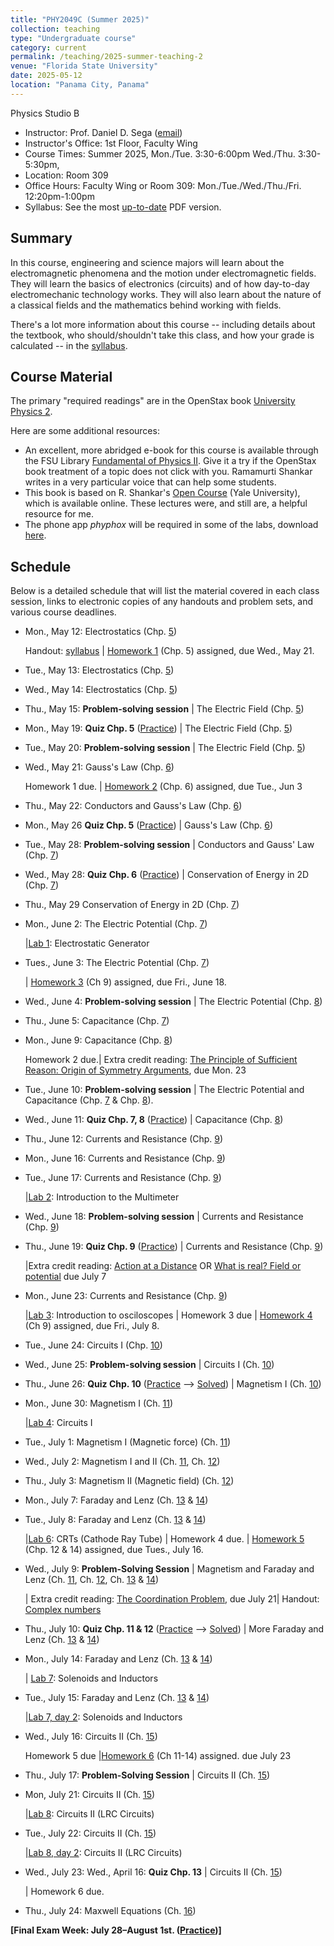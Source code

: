 ```yaml
---
title: "PHY2049C (Summer 2025)"
collection: teaching
type: "Undergraduate course"
category: current
permalink: /teaching/2025-summer-teaching-2
venue: "Florida State University"
date: 2025-05-12
location: "Panama City, Panama"
---
```

Physics Studio B

* Instructor:	Prof. Daniel D. Sega ([email](mailto:dsega@fsu.edu))
* Instructor's Office: 1st Floor, Faculty Wing	
* Course Times: Summer 2025, Mon./Tue. 3:30-6:00pm Wed./Thu. 3:30-5:30pm,
* Location:	Room 309
* Office Hours:	Faculty Wing or Room 309: Mon./Tue./Wed./Thu./Fri. 12:20pm-1:00pm
* Syllabus:	See the most [up-to-date](../files/PHY2049C.pdf) PDF version.

Summary
-----------
In this course, engineering and science majors will learn about the electromagnetic phenomena and the motion under electromagnetic fields. They will learn the basics of electronics (circuits) and of how day-to-day electromechanic technology works. They will also learn about the nature of a classical fields and the mathematics behind working with fields.

There's a lot more information about this course -- including details about the textbook, who should/shouldn't take this class, and how your grade is calculated -- in the [syllabus](../files/PHY2049C.pdf).

Course Material
--------------
The primary "required readings" are in the OpenStax book [University Physics 2](https://openstax.org/details/books/university-physics-volume-2). 

Here are some additional resources:

* An excellent, more abridged e-book for this course is available through the FSU Library [Fundamental of Physics II](https://fsu-flvc.primo.exlibrisgroup.com/discovery/openurl?institution=01FALSC_FSU&vid=01FALSC_FSU:Home&isbn=9780300243789&genre=book&eisbn=9780300252446&title=Fundamentals%20of%20Physics%20II&sid=jstor:jstor). Give it a try if the OpenStax book treatment of a topic does not click with you. Ramamurti Shankar writes in a very particular voice that can help some students.
* This book is based on R. Shankar's [Open Course](https://oyc.yale.edu/physics/phys-201) (Yale University), which is available online. These lectures were, and still are, a helpful resource for me.
* The phone app *phyphox* will be required in some of the labs, download [here](https://phyphox.org/download/).

Schedule
-------------


Below is a detailed schedule that will list the material covered in each class session, links to electronic copies of any handouts and problem sets, and various course deadlines.

* Mon., May 12: Electrostatics (Chp. [5](https://openstax.org/books/university-physics-volume-2/pages/5-introduction))

  Handout: [syllabus](../files/PHY2049C.pdf) | [Homework 1](../files/2049Chw1.pdf) (Chp. 5) assigned, due Wed., May 21.
* Tue., May 13:  Electrostatics (Chp. [5](https://openstax.org/books/university-physics-volume-2/pages/5-introduction))
* Wed., May 14:  Electrostatics (Chp. [5](https://openstax.org/books/university-physics-volume-2/pages/5-introduction))
* Thu., May 15: **Problem-solving session** \| The Electric Field (Chp. [5](https://openstax.org/books/university-physics-volume-2/pages/5-introduction))
* Mon., May 19:  **Quiz Chp. 5** ([Practice](../files/mock1b.pdf)) \| The Electric Field (Chp. [5](https://openstax.org/books/university-physics-volume-2/pages/5-introduction))
* Tue., May 20: **Problem-solving session** \| The Electric Field (Chp. [5](https://openstax.org/books/university-physics-volume-2/pages/5-introduction))
* Wed., May 21: Gauss's Law (Chp. [6](https://openstax.org/books/university-physics-volume-2/pages/6-introduction))
  
  Homework 1 due. | [Homework 2](../files/2049Chw2.pdf) (Chp. 6) assigned, due Tue., Jun 3 
* Thu., May 22: Conductors and Gauss's Law (Chp. [6](https://openstax.org/books/university-physics-volume-2/pages/6-introduction))
* Mon., May 26 **Quiz Chp. 5** ([Practice](../files/mock2b.pdf)) \| Gauss's Law (Chp. [6](https://openstax.org/books/university-physics-volume-2/pages/6-introduction))
* Tue., May 28: **Problem-solving session** \| Conductors and Gauss' Law (Chp. [7](https://openstax.org/books/university-physics-volume-2/pages/7-introduction))
* Wed., May 28: **Quiz Chp. 6** ([Practice](../files/mock2bb.pdf)) \| Conservation of Energy in 2D (Chp. [7](https://openstax.org/books/university-physics-volume-2/pages/7-introduction))
* Thu., May 29  Conservation of Energy in 2D (Chp. [7](https://openstax.org/books/university-physics-volume-2/pages/7-introduction))
* Mon., June 2: The Electric Potential (Chp. [7](https://openstax.org/books/university-physics-volume-2/pages/7-introduction))

  |[Lab 1](../files/2049lab1.pdf): Electrostatic Generator
* Tues., June 3: The Electric Potential (Chp. [7](https://openstax.org/books/university-physics-volume-2/pages/7-introduction))

   | [Homework 3](../files/2049Chw3.pdf)  (Ch 9) assigned, due Fri., June 18.
* Wed., June 4: **Problem-solving session** \| The Electric Potential (Chp. [8](https://openstax.org/books/university-physics-volume-2/pages/8-introduction))
* Thu., June 5: Capacitance (Chp. [7](https://openstax.org/books/university-physics-volume-2/pages/8-introduction))
* Mon., June 9: Capacitance (Chp. [8](https://openstax.org/books/university-physics-volume-2/pages/7-introduction)) 

   Homework 2 due.| Extra credit reading: [The Principle of Sufficient Reason: Origin of Symmetry Arguments](https://1000wordphilosophy.com/2018/03/27/leibnizs-principle-of-sufficient-reason/), due Mon. 23
* Tue., June 10: **Problem-solving session** \| The Electric Potential and Capacitance (Chp. [7](https://openstax.org/books/university-physics-volume-2/pages/8-introduction) & Chp. [8](https://openstax.org/books/university-physics-volume-2/pages/7-introduction)).
* Wed., June 11: **Quiz Chp. 7, 8** ([Practice](../files/mock3b.pdf)) \| Capacitance (Chp. [8](https://openstax.org/books/university-physics-volume-2/pages/7-introduction))
* Thu., June 12: Currents and Resistance  (Chp. [9](https://openstax.org/books/university-physics-volume-2/pages/9-introduction))
* Mon., June 16:  Currents and Resistance  (Chp. [9](https://openstax.org/books/university-physics-volume-2/pages/9-introduction))
* Tue., June 17: Currents and Resistance  (Chp. [9](https://openstax.org/books/university-physics-volume-2/pages/9-introduction))
   
  |[Lab 2](../files/2049lab2.pdf): Introduction to the Multimeter
* Wed., June 18: **Problem-solving session** \| Currents and Resistance  (Chp. [9](https://openstax.org/books/university-physics-volume-2/pages/9-introduction))
* Thu., June 19: **Quiz Chp. 9** ([Practice](../files/mock4b.pdf)) \| Currents and Resistance  (Chp. [9](https://openstax.org/books/university-physics-volume-2/pages/9-introduction))

   |Extra credit reading: [Action at a Distance](../files/action-distance.pdf) OR [What is real? Field or potential](../files/potentials.pdf) due July 7
* Mon., June 23: Currents and Resistance (Chp. [9](https://openstax.org/books/university-physics-volume-2/pages/9-introduction))

     |[Lab 3](../files/2049lab3.pdf): Introduction to osciloscopes | Homework 3 due | [Homework 4](../files/2049Chw4.pdf)  (Ch 9) assigned, due Fri., July 8.
* Tue., June 24: Circuits I (Chp. [10](https://openstax.org/books/university-physics-volume-2/pages/10-introduction))
* Wed., June 25: **Problem-solving session** \| Circuits I (Ch. [10](https://openstax.org/books/university-physics-volume-1/pages/10-introduction))
* Thu., June 26: **Quiz Chp. 10** ([Practice](../files/mock5b.pdf) --> [Solved](../files/mocksol5b.pdf)) \| Magnetism I (Ch. [10](https://openstax.org/books/university-physics-volume-1/pages/10-introduction))
* Mon., June 30: Magnetism I (Ch. [11](https://openstax.org/books/university-physics-volume-2/pages/11-introduction))

  |[Lab 4](../files/2049lab4.pdf): Circuits I
* Tue., July 1:  Magnetism I (Magnetic force) (Ch. [11](https://openstax.org/books/university-physics-volume-2/pages/11-introduction))
* Wed., July 2: Magnetism I and II (Ch. [11](https://openstax.org/books/university-physics-volume-2/pages/11-introduction), Ch. [12](https://openstax.org/books/university-physics-volume-2/pages/12-introduction))
* Thu., July 3: Magnetism II (Magnetic field) (Ch. [12](https://openstax.org/books/university-physics-volume-2/pages/12-introduction))
* Mon.,  July 7: Faraday and Lenz (Ch. [13](https://openstax.org/books/university-physics-volume-2/pages/13-introduction) & [14](https://openstax.org/books/university-physics-volume-2/pages/14-introduction))
* Tue., July 8: Faraday and Lenz (Ch. [13](https://openstax.org/books/university-physics-volume-2/pages/13-introduction) & [14](https://openstax.org/books/university-physics-volume-2/pages/14-introduction))

  |[Lab 6](../files/2049lab6.pdf): CRTs (Cathode Ray Tube) | Homework 4 due. | [Homework 5](../files/2049Chw5_old.pdf) (Chp. 12 & 14) assigned, due Tues., July 16.
* Wed., July 9: **Problem-Solving Session** \| Magnetism and Faraday and Lenz (Ch. [11](https://openstax.org/books/university-physics-volume-2/pages/11-introduction), Ch. [12](https://openstax.org/books/university-physics-volume-2/pages/12-introduction), Ch. [13](https://openstax.org/books/university-physics-volume-2/pages/13-introduction) & [14](https://openstax.org/books/university-physics-volume-2/pages/14-introduction))
  
  | Extra credit reading: [The Coordination Problem](../files/measurement.pdf), due July 21| Handout: [Complex numbers](../files/complex_numbers.pdf)  
* Thu., July 10: **Quiz Chp. 11 & 12** ([Practice](../files/mock6b.pdf) --> [Solved](../files/mocksol6b.pdf)) \| More Faraday and Lenz (Ch. [13](https://openstax.org/books/university-physics-volume-2/pages/13-introduction) & [14](https://openstax.org/books/university-physics-volume-2/pages/14-introduction))
* Mon., July 14: Faraday and Lenz (Ch. [13](https://openstax.org/books/university-physics-volume-2/pages/13-introduction) & [14](https://openstax.org/books/university-physics-volume-2/pages/14-introduction))

  | [Lab 7](../files/2049lab7.pdf): Solenoids and Inductors
* Tue., July 15: Faraday and Lenz (Ch. [13](https://openstax.org/books/university-physics-volume-2/pages/13-introduction) & [14](https://openstax.org/books/university-physics-volume-2/pages/14-introduction))

  |[Lab 7, day 2](../files/2049lab7.pdf): Solenoids and Inductors
* Wed., July 16: Circuits II (Ch. [15](https://openstax.org/books/university-physics-volume-2/pages/15-introduction))

   Homework 5 due |[Homework 6](../files/2049Chw6.pdf) (Ch 11-14) assigned. due July 23
* Thu., July 17: **Problem-Solving Session** \| Circuits II (Ch. [15](https://openstax.org/books/university-physics-volume-2/pages/15-introduction))
* Mon, July 21: Circuits II (Ch. [15](https://openstax.org/books/university-physics-volume-2/pages/15-introduction))

  |[Lab 8](../files/2049lab8.pdf): Circuits II (LRC Circuits)
* Tue., July 22: Circuits II (Ch. [15](https://openstax.org/books/university-physics-volume-2/pages/15-introduction))

  |[Lab 8, day 2](../files/2049lab8.pdf): Circuits II (LRC Circuits)
* Wed., July 23: Wed., April 16: **Quiz Chp. 13** \| Circuits II (Ch. [15](https://openstax.org/books/university-physics-volume-2/pages/15-introduction))

   | Homework 6 due.
* Thu., July 24: Maxwell Equations (Ch. [16](https://openstax.org/books/university-physics-volume-2/pages/16-introduction))



**[Final Exam Week: July 28–August 1st. ([Practice](../files/mockFinalExam.pdf))]** 

